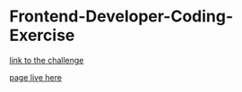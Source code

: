 # Frontend-Developer-Coding-Exercise

[link to the challenge](https://garryc5.github.io/Frontend-Developer-Coding-Exercise/)


[page live here](https://garryc5.github.io/Frontend-Developer-Coding-Exercise/)

